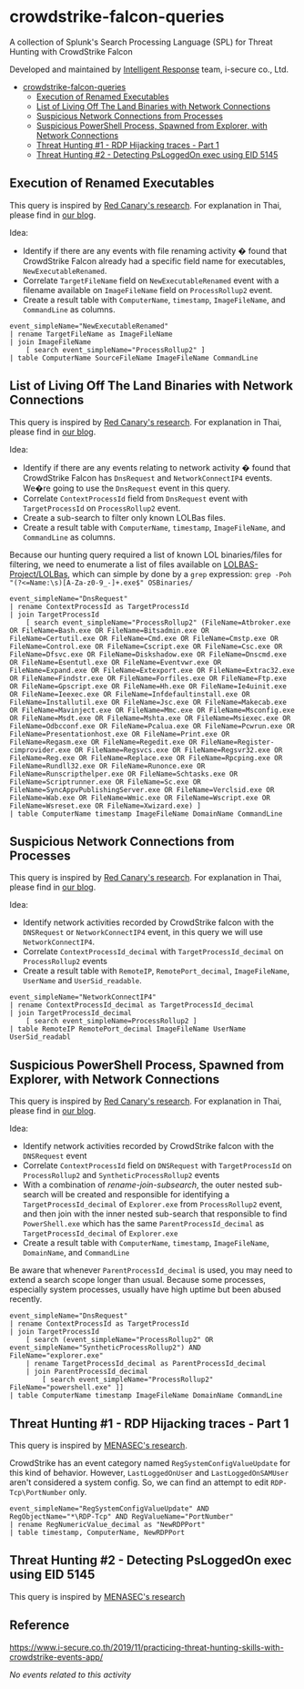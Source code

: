 # crowdstrike-falcon-queries

A collection of Splunk's Search Processing Language (SPL) for Threat Hunting with CrowdStrike Falcon

Developed and maintained by [Intelligent Response](https://www.i-secure.co.th/author/intelligentresponse/) team, i-secure co., Ltd.

- [crowdstrike-falcon-queries](#crowdstrike-falcon-queries)
  - [Execution of Renamed Executables](#execution-of-renamed-executables)
  - [List of Living Off The Land Binaries with Network Connections](#list-of-living-off-the-land-binaries-with-network-connections)
  - [Suspicious Network Connections from Processes](#suspicious-network-connections-from-processes)
  - [Suspicious PowerShell Process, Spawned from Explorer, with Network Connections](#suspicious-powershell-process-spawned-from-explorer-with-network-connections)
  - [Threat Hunting #1 - RDP Hijacking traces - Part 1](#threat-hunting-1---rdp-hijacking-traces---part-1)
  - [Threat Hunting #2 - Detecting PsLoggedOn exec using EID 5145](#threat-hunting-2---detecting-psloggedon-exec-using-eid-5145)

## Execution of Renamed Executables

This query is inspired by [Red Canary's research](https://redcanary.com/blog/black-hat-detecting-the-unknown-and-disclosing-a-new-attack-technique/). For explanation in Thai, please find in [our blog](https://www.i-secure.co.th/2019/11/practicing-threat-hunting-skills-with-crowdstrike-events-app/).

Idea:

- Identify if there are any events with file renaming activity � found that CrowdStrike Falcon already had a specific field name for executables, `NewExecutableRenamed`.
- Correlate `TargetFileName` field on `NewExecutableRenamed` event with a filename available on `ImageFileName` field on `ProcessRollup2` event.
- Create a result table with `ComputerName`, `timestamp`, `ImageFileName`, and `CommandLine` as columns.

```
event_simpleName="NewExecutableRenamed"
| rename TargetFileName as ImageFileName
| join ImageFileName 
    [ search event_simpleName="ProcessRollup2" ]
| table ComputerName SourceFileName ImageFileName CommandLine
```

## List of Living Off The Land Binaries with Network Connections

This query is inspired by [Red Canary's research](https://redcanary.com/blog/black-hat-detecting-the-unknown-and-disclosing-a-new-attack-technique/). For explanation in Thai, please find in [our blog](https://www.i-secure.co.th/2019/11/practicing-threat-hunting-skills-with-crowdstrike-events-app/).

Idea:

- Identify if there are any events relating to network activity � found that CrowdStrike Falcon has `DnsRequest` and `NetworkConnectIP4` events. We�re going to use the `DnsRequest` event in this query.
- Correlate `ContextProcessId` field from `DnsRequest` event with `TargetProcessId` on `ProcessRollup2` event.
- Create a sub-search to filter only known LOLBas files.
- Create a result table with `ComputerName`, `timestamp`, `ImageFileName`, and `CommandLine` as columns. 

Because our hunting query required a list of known LOL binaries/files for filtering, we need to enumerate a list of files available on [LOLBAS-Project/LOLBas](https://github.com/LOLBAS-Project/LOLBAS), which can simple by done by a `grep` expression: `grep -Poh "(?<=Name:\s)[A-Za-z0-9_-]+.exe$" OSBinaries/`

```
event_simpleName="DnsRequest"
| rename ContextProcessId as TargetProcessId
| join TargetProcessId 
    [ search event_simpleName="ProcessRollup2" (FileName=Atbroker.exe OR FileName=Bash.exe OR FileName=Bitsadmin.exe OR FileName=Certutil.exe OR FileName=Cmd.exe OR FileName=Cmstp.exe OR FileName=Control.exe OR FileName=Cscript.exe OR FileName=Csc.exe OR FileName=Dfsvc.exe OR FileName=Diskshadow.exe OR FileName=Dnscmd.exe OR FileName=Esentutl.exe OR FileName=Eventvwr.exe OR FileName=Expand.exe OR FileName=Extexport.exe OR FileName=Extrac32.exe OR FileName=Findstr.exe OR FileName=Forfiles.exe OR FileName=Ftp.exe OR FileName=Gpscript.exe OR FileName=Hh.exe OR FileName=Ie4uinit.exe OR FileName=Ieexec.exe OR FileName=Infdefaultinstall.exe OR FileName=Installutil.exe OR FileName=Jsc.exe OR FileName=Makecab.exe OR FileName=Mavinject.exe OR FileName=Mmc.exe OR FileName=Msconfig.exe OR FileName=Msdt.exe OR FileName=Mshta.exe OR FileName=Msiexec.exe OR FileName=Odbcconf.exe OR FileName=Pcalua.exe OR FileName=Pcwrun.exe OR FileName=Presentationhost.exe OR FileName=Print.exe OR FileName=Regasm.exe OR FileName=Regedit.exe OR FileName=Register-cimprovider.exe OR FileName=Regsvcs.exe OR FileName=Regsvr32.exe OR FileName=Reg.exe OR FileName=Replace.exe OR FileName=Rpcping.exe OR FileName=Rundll32.exe OR FileName=Runonce.exe OR FileName=Runscripthelper.exe OR FileName=Schtasks.exe OR FileName=Scriptrunner.exe OR FileName=Sc.exe OR FileName=SyncAppvPublishingServer.exe OR FileName=Verclsid.exe OR FileName=Wab.exe OR FileName=Wmic.exe OR FileName=Wscript.exe OR FileName=Wsreset.exe OR FileName=Xwizard.exe) ] 
| table ComputerName timestamp ImageFileName DomainName CommandLine 
```

## Suspicious Network Connections from Processes

This query is inspired by [Red Canary's research](https://redcanary.com/blog/black-hat-detecting-the-unknown-and-disclosing-a-new-attack-technique/). For explanation in Thai, please find in [our blog](https://www.i-secure.co.th/2019/11/practicing-threat-hunting-skills-with-crowdstrike-events-app/).

Idea:

- Identify network activities recorded by CrowdStrike falcon with the `DNSRequest` or `NetworkConnectIP4` event, in this query we will use `NetworkConnectIP4`.
- Correlate `ContextProcessId_decimal` with `TargetProcessId_decimal` on `ProcessRollup2` events
- Create a result table with `RemoteIP`, `RemotePort_decimal`, `ImageFileName`, `UserName` and `UserSid_readable`.

```
event_simpleName="NetworkConnectIP4"
| rename ContextProcessId_decimal as TargetProcessId_decimal
| join TargetProcessId_decimal 
    [ search event_simpleName=ProcessRollup2 ]
| table RemoteIP RemotePort_decimal ImageFileName UserName UserSid_readabl
```

## Suspicious PowerShell Process, Spawned from Explorer, with Network Connections

This query is inspired by [Red Canary's research](https://redcanary.com/blog/black-hat-detecting-the-unknown-and-disclosing-a-new-attack-technique/). For explanation in Thai, please find in [our blog](https://www.i-secure.co.th/2019/11/practicing-threat-hunting-skills-with-crowdstrike-events-app/).

Idea:

- Identify network activities recorded by CrowdStrike falcon with the `DNSRequest` event
- Correlate `ContextProcessId` field on `DNSRequest` with `TargetProcessId` on `ProcessRollup2` and `SyntheticProcessRollup2` events
- With a combination of *rename-join-subsearch*, the outer nested sub-search will be created and responsible for identifying a `TargetProcessId_decimal` of `Explorer.exe` from `ProcessRollup2` event, and then join with the inner nested sub-search that responsible to find `PowerShell.exe` which has the same `ParentProcessId_decimal` as `TargetProcessId_decimal` of `Explorer.exe`
- Create a result table with `ComputerName`, `timestamp`, `ImageFileName`, `DomainName`, and `CommandLine`

Be aware that whenever `ParentProcessId_decimal` is used, you may need to extend a search scope longer than usual. Because some processes, especially system processes, usually have high uptime but been abused recently.

```
event_simpleName="DnsRequest"
| rename ContextProcessId as TargetProcessId
| join TargetProcessId 
    [ search (event_simpleName="ProcessRollup2" OR event_simpleName="SyntheticProcessRollup2") AND FileName="explorer.exe" 
    | rename TargetProcessId_decimal as ParentProcessId_decimal 
    | join ParentProcessId_decimal 
        [ search event_simpleName="ProcessRollup2" FileName="powershell.exe" ]] 
| table ComputerName timestamp ImageFileName DomainName CommandLine
```

## Threat Hunting #1 - RDP Hijacking traces - Part 1

This query is inspired by [MENASEC's research](https://blog.menasec.net/2019/02/of-rdp-hijacking-part1-remote-desktop.html).

CrowdStrike has an event category named `RegSystemConfigValueUpdate` for this kind of behavior. However, `LastLoggedOnUser` and `LastLoggedOnSAMUser` aren't considered a system config. So, we can find an attempt to edit `RDP-Tcp\PortNumber` only.

```
event_simpleName="RegSystemConfigValueUpdate" AND RegObjectName="*\RDP-Tcp" AND RegValueName="PortNumber" 
| rename RegNumericValue_decimal as "NewRDPPort"
| table timestamp, ComputerName, NewRDPPort
```

## Threat Hunting #2 - Detecting PsLoggedOn exec using EID 5145

This query is inspired by [MENASEC's research](https://blog.menasec.net/2019/02/threat-hunting-detecting-psloggedon.html)


## Reference 
https://www.i-secure.co.th/2019/11/practicing-threat-hunting-skills-with-crowdstrike-events-app/

*No events related to this activity*
